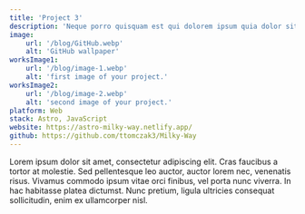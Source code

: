 ```yaml
---
title: 'Project 3'
description: 'Neque porro quisquam est qui dolorem ipsum quia dolor sit amet, consectetur, adipisci'
image:
    url: '/blog/GitHub.webp'
    alt: 'GitHub wallpaper'
worksImage1:
    url: '/blog/image-1.webp'
    alt: 'first image of your project.'
worksImage2:
    url: '/blog/image-2.webp'
    alt: 'second image of your project.'
platform: Web
stack: Astro, JavaScript
website: https://astro-milky-way.netlify.app/
github: https://github.com/ttomczak3/Milky-Way
---
```


Lorem ipsum dolor sit amet, consectetur adipiscing elit. Cras faucibus a tortor at molestie. Sed pellentesque leo auctor, auctor lorem nec, venenatis risus. Vivamus commodo ipsum vitae orci finibus, vel porta nunc viverra. In hac habitasse platea dictumst. Nunc pretium, ligula ultricies consequat sollicitudin, enim ex ullamcorper nisl.

